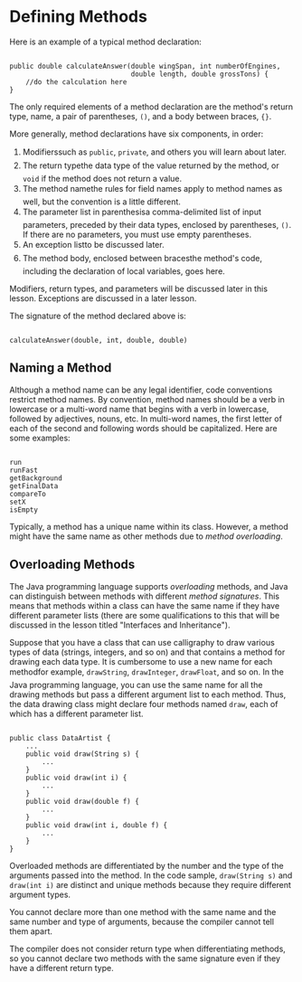 
# Defining Methods

Here is an example of a typical method declaration:

```

public double calculateAnswer(double wingSpan, int numberOfEngines,
                              double length, double grossTons) {
    //do the calculation here
}

```

The only required elements of a method declaration are the method's return type, name, a pair of parentheses, `()`, and a body between braces, `{}`.

More generally, method declarations have six components, in order:

1. Modifiers&#151;such as `public`, `private`, and others you will learn about later.
1. The return type&#151;the data type of the value returned by the method, or `void` if the method does not return a value.
1. The method name&#151;the rules for field names apply to method names as well, but the convention is a little different.
1. The parameter list in parenthesis&#151;a comma-delimited list of input parameters, preceded by their data types, enclosed by parentheses, `()`. If there are no parameters, you must use empty parentheses.
1. An exception list&#151;to be discussed later.
1. The method body, enclosed between braces&#151;the method's code, including the declaration of local variables, goes here.

Modifiers, return types, and parameters will be discussed later in this 
lesson.
 Exceptions are discussed in a later 
lesson. 


The signature of the method declared above is:

```

calculateAnswer(double, int, double, double)

```

## Naming a Method

Although a method name can be any legal identifier, code conventions restrict method names. By convention, method names should be a verb in lowercase or a multi-word name that begins with a verb in lowercase, followed by adjectives, nouns, etc. In multi-word names, the first letter of each of the second and following words should be capitalized. Here are some examples:

```

run
runFast
getBackground
getFinalData
compareTo
setX
isEmpty

```

Typically, a method has a unique name within its class. However, a method might have the same name as other methods due to *method overloading*.

## Overloading Methods

The Java programming language supports *overloading* methods, and Java can distinguish between methods with different *method signatures*. This means that methods within a class can have the same name if they have different parameter lists (there are some qualifications to this that will be discussed in 
the lesson titled 
"Interfaces and Inheritance").

Suppose that you have a class that can use calligraphy to draw various types of data (strings, integers, and so on) and that contains a method for drawing each data type. It is cumbersome to use a new name for each method&#151;for example, `drawString`, `drawInteger`, `drawFloat`, and so on. In the Java programming language, you can use the same name for all the drawing methods but pass a different argument list to each method. Thus, the data drawing class might declare four methods named `draw`, each of which has a different parameter list.

```

public class DataArtist {
    ...
    public void draw(String s) {
        ...
    }
    public void draw(int i) {
        ...
    }
    public void draw(double f) {
        ...
    }
    public void draw(int i, double f) {
        ...
    }
}

```

Overloaded methods are differentiated by the number and the type of the arguments passed into the method. In the code sample, `draw(String s)` and `draw(int i)` are distinct and unique methods because they require different argument types.

You cannot declare more than one method with the same name and the same number and type of arguments, because the compiler cannot tell them apart.

The compiler does not consider return type when differentiating methods, so you cannot declare two methods with the same signature even if they have a different return type.
